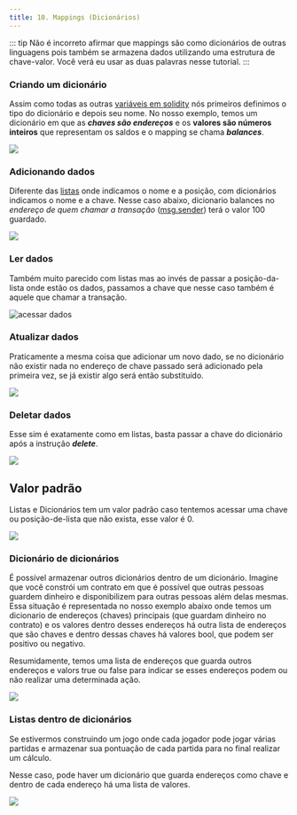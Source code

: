 ```yaml
---
title: 10. Mappings (Dicionários)
---
```

::: tip
  Não é incorreto afirmar que mappings são como dicionários de outras linguagens pois também se armazena dados utilizando uma estrutura de chave-valor. Você verá eu usar as duas palavras nesse tutorial.
:::

### Criando um dicionário

Assim como todas as outras [variáveis em solidity](tipos-de-variaveis.md) nós primeiros definimos o tipo do dicionário e depois seu nome. No nosso exemplo, temos um dicionário em que as _**chaves são endereços**_ e os **valores são números inteiros** que representam os saldos e o mapping se chama _**balances**_.

![](<../assets/image(28).png>)

### Adicionando dados

Diferente das [listas](arrays-listas.md) onde indicamos o nome e a posição, com dicionários indicamos o nome e a chave. Nesse caso abaixo, dicionario balances no _endereço de quem chamar a transação_ ([msg.sender](variaveis-built-in-msg.sender-msg.value....md)) terá o valor 100 guardado.

![](<../assets/image(113).png>)

### Ler dados

Também muito parecido com listas mas ao invés de passar a posição-da-lista onde estão os dados, passamos a chave que nesse caso também é aquele que chamar a transação.

![acessar dados](<../assets/image(91).png>)

### Atualizar dados

Praticamente a mesma coisa que adicionar um novo dado, se no dicionário não existir nada no endereço de chave passado será adicionado pela primeira vez, se já existir algo será então substituído.

![](<../assets/image(121).png>)

### Deletar dados

Esse sim é exatamente como em listas, basta passar a chave do dicionário após a instrução _**delete**_.

![](<../assets/image(110).png>)

## Valor padrão

Listas e Dicionários tem um valor padrão caso tentemos acessar uma chave ou posição-de-lista que não exista, esse valor é 0.

![](<../assets/image(5).png>)

### Dicionário de dicionários

É possível armazenar outros dicionários dentro de um dicionário. Imagine que você constrói um contrato em que é possível que outras pessoas guardem dinheiro e disponibilizem para outras pessoas além delas mesmas. Essa situação é representada no nosso exemplo abaixo onde temos um dicionario de endereços (chaves) principais (que guardam dinheiro no contrato) e os valores dentro desses endereços há outra lista de endereços que são chaves e dentro dessas chaves há valores bool, que podem ser positivo ou negativo.

Resumidamente, temos uma lista de endereços que guarda outros endereços e valors true ou false para indicar se esses endereços podem ou não realizar uma determinada ação.

![](<../assets/image(98).png>)

### Listas dentro de dicionários

Se estivermos construindo um jogo onde cada jogador pode jogar várias partidas e armazenar sua pontuação de cada partida para no final realizar um cálculo.

Nesse caso, pode haver um dicionário que guarda endereços como chave e dentro de cada endereço há uma lista de valores.

![](<../assets/image(85).png>)
